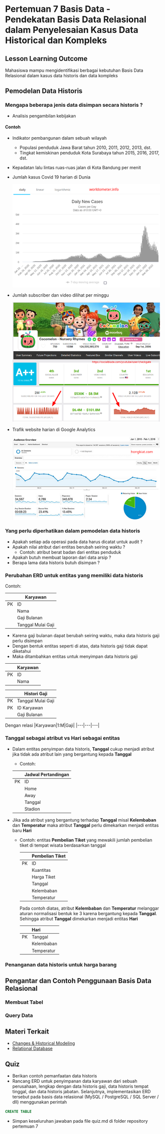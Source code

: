 # Pertemuan 7 Basis Data - Pendekatan Basis Data Relasional dalam Penyelesaian Kasus Data Historical dan Kompleks

## Lesson Learning Outcome
Mahasiswa mampu mengidentifikasi berbagai kebutuhan Basis Data Relasional dalam kasus data historis dan data kompleks

## Pemodelan Data Historis

### Mengapa beberapa jenis data disimpan secara historis ?
- Analisis pengambilan kebijakan

#### Contoh
- Indikator pembangunan dalam sebuah wilayah
  - Populasi penduduk Jawa Barat tahun 2010, 2011, 2012, 2013, dst.
  - Tingkat kemiskinan penduduk Kota Surabaya tahun 2015, 2016, 2017, dst. 
- Kepadatan lalu lintas ruas-ruas jalan di Kota Bandung per menit
- Jumlah kasus Covid 19 harian di Dunia

  ![](worldometer-covid-cases-2022-04-13.png)
- Jumlah subscriber dan video dilihat per minggu

  ![](chocomelon.png)
- Trafik website harian di Google Analytics

  ![](ga-hongkiat.png)

### Yang perlu diperhatikan dalam pemodelan data historis
- Apakah setiap ada operasi pada data harus dicatat untuk audit ?
- Apakah nilai atribut dari entitas berubah seiring waktu ?
  - Contoh: atribut berat badan dari entitas penduduk
- Apakah butuh membuat laporan dari data arsip ?
- Berapa lama data historis butuh disimpan ?

### Perubahan ERD untuk entitas yang memiliki data historis

Contoh:

||Karyawan|
|---|---|
|PK|ID|
||Nama|
||Gaji Bulanan|
||Tanggal Mulai Gaji|

- Karena gaji bulanan dapat berubah seiring waktu, maka data historis gaji perlu disimpan
- Dengan bentuk entitas seperti di atas, data historis gaji tidak dapat diketahui
- Maka ditambahkan entitas untuk menyimpan data historis gaji

||Karyawan|
|---|---|
|PK|ID|
||Nama|

||Histori Gaji|
|---|---|
|PK|Tanggal Mulai Gaji|
|PK|ID Karyawan|
||Gaji Bulanan|

Dengan relasi 
|Karyawan|1:M|Gaji|
|---|---|---|


### Tanggal sebagai atribut vs Hari sebagai entitas

- Dalam entitas penyimpan data historis, **Tanggal** cukup menjadi atribut jika tidak ada atribut lain yang bergantung kepada **Tanggal**
  - Contoh:  
  
  ||Jadwal Pertandingan|
  |---|---|
  |PK|ID|
  ||Home|
  ||Away|
  ||Tanggal|
  ||Stadion|
  
- Jika ada atribut yang bergantung terhadap **Tanggal** misal **Kelembaban** dan **Temperatur** maka atribut **Tanggal** perlu dimekarkan menjadi entitas baru **Hari**
  - Contoh: entitas **Pembelian Tiket** yang mewakili jumlah pembelian tiket di tempat wisata berdasarkan tanggal

    ||Pembelian Tiket|
    |---|---|
    |PK|ID|
    ||Kuantitas|
    ||Harga Tiket|
    ||Tanggal|
    ||Kelembaban|
    ||Temperatur|

    Pada contoh diatas, atribut **Kelembaban** dan **Temperatur** melanggar aturan normalisasi bentuk ke 3 karena bergantung kepada **Tanggal**. Sehingga atribut **Tanggal** dimekarkan menjadi entitas **Hari**
    
    ||Hari|
    |---|---|
    |PK|Tanggal|
    ||Kelembaban|
    ||Temperatur|

### Penanganan data historis untuk harga barang 

## Pengantar dan Contoh Penggunaan Basis Data Relasional

### Membuat Tabel

### Query Data

## Materi Terkait
- [Changes & Historical Modeling](https://sqldatabasetutorials.com/sql-db-section/changes-historical-modeling/)
- [Relational Database](https://sqldatabasetutorials.com/sql-db/relational-database/)

## Quiz
- Berikan contoh pemanfaatan data historis
- Rancang ERD untuk penyimpanan data karyawan dari sebuah perusahaan, lengkap dengan data historis gaji, data historis tempat tinggal, dan data historis jabatan. Selanjutnya, implementasikan ERD tersebut pada basis data relasional (MySQL / PostgreSQL / SQL Server / dll) menggunakan perintah 

```sql
CREATE TABLE
```
- Simpan keseluruhan jawaban pada file quiz.md di folder repository pertemuan 7
